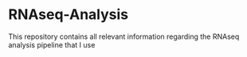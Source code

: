 # RNAseq-Analysis
This repository contains all relevant information regarding the RNAseq analysis pipeline that I use
